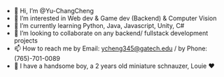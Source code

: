 - 👋 Hi, I’m @Yu-ChangCheng 
- 👀 I’m interested in Web dev & Game dev (Backend) & Computer Vision
- 🌱 I’m currently learning Python, Java, Javascript, Unity, C#
- 💞️ I’m looking to collaborate on any backend/ fullstack development projects 
- 📫 How to reach me by Email: ycheng345@gatech.edu / by Phone: (765)-701-0089
- 🐶 I have a handsome boy, a 2 years old miniature schnauzer, Louie ❤️
<!---
Yu-ChangCheng/Yu-ChangCheng is a ✨ special ✨ repository because its `README.md` (this file) appears on your GitHub profile.
You can click the Preview link to take a look at your changes.
--->
